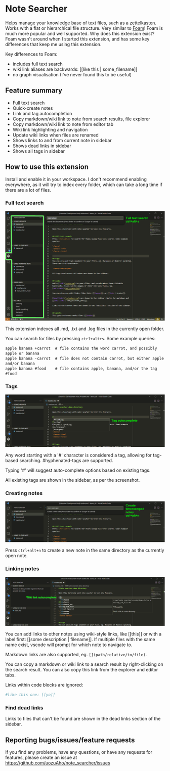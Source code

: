 # Note Searcher

Helps manage your knowledge base of text files, such as a zettelkasten. Works
with a flat or hierarchical file structure. Very similar to [Foam](https://foambubble.github.io/foam/)!
Foam is much more popular and well supported. Why does this extension exist?
Foam wasn't around when I started this extension, and has some key differences
that keep me using this extension.

Key differences to Foam:
+ includes full text search
+ wiki link aliases are backwards: [[like this | some_filename]]
+ no graph visualisation (I've never found this to be useful)


## Feature summary

- Full text search
- Quick-create notes
- Link and tag autocompletion
- Copy markdown/wiki link to note from search results, file explorer
- Copy markdown/wiki link to note from editor tab
- Wiki link highlighting and navigation
- Update wiki links when files are renamed
- Shows links to and from current note in sidebar
- Shows dead links in sidebar
- Shows all tags in sidebar


## How to use this extension

Install and enable it in your workspace. I don't recommend enabling everywhere,
as it will try to index every folder, which can take a long time if there are a
lot of files.


### Full text search

![Sidebar and full text search](./img/fts.png)

This extension indexes all .md, .txt and .log files in the currently open
folder.

You can search for files by pressing `ctrl+alt+s`. Some example queries:

```
apple banana +carrot  # file contains the word carrot, and possibly apple or banana
apple banana -carrot  # file does not contain carrot, but either apple and/or banana
apple banana #food    # file contains apple, banana, and/or the tag #food
```


### Tags

![tag autocompletion](./img/tag_autocomplete2.png)

Any word starting with a '#' character is considered a tag, allowing for
tag-based searching. #hyphenated-tags are supported.

Typing '#' will suggest auto-complete options based on existing tags.

All existing tags are shown in the sidebar, as per the screenshot.


### Creating notes

![create a new note](./img/new_note2.png)

Press `ctrl+alt+n` to create a new note in the same directory as the currently
open note.


### Linking notes

![autocomplete wiki links](./img/link_autocomplete.png)

You can add links to other notes using wiki-style links, like [[this]] or with
a label first: [[some description | filename]]. If multiple files with the same
name exist, vscode will prompt for which note to navigate to.

Markdown links are also supported, eg. `[](path/relative/to/file)`.

You can copy a markdown or wiki link to a search result by right-clicking on the
search result. You can also copy this link from the explorer and editor tabs.

Links within code blocks are ignored:

```sh
#like this one: [[yo]]
```


### Find dead links

Links to files that can't be found are shown in the dead links section of the
sidebar.


## Reporting bugs/issues/feature requests

If you find any problems, have any questions, or have any requests for features,
please create an issue at https://github.com/uozuAho/note_searcher/issues
